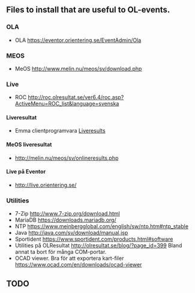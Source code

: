 ## Files to install that are useful to OL-events.

### OLA
- OLA
https://eventor.orientering.se/EventAdmin/Ola

### MEOS
- MeOS
http://www.melin.nu/meos/sv/download.php

### Live
- ROC
http://roc.olresultat.se/ver6.4/roc.asp?ActiveMenu=ROC_list&language=svenska

#### Liveresultat
- Emma clientprogramvara 
[Liveresults](https://github.com/petlof/liveresults)
#### MeOS liveresultat
- http://melin.nu/meos/sv/onlineresults.php
#### Live på Eventor
- http://live.orientering.se/
### Utilities
- 7-Zip
http://www.7-zip.org/download.html
- MariaDB
https://downloads.mariadb.org/
- NTP
https://www.meinbergglobal.com/english/sw/ntp.htm#ntp_stable
- Java
http://java.com/sv/download/manual.jsp
- Sportident
https://www.sportident.com/products.html#software
- Utilities på OLResultat 
http://olresultat.se/blog/?page_id=399
Bland annat ta bort för många COM-portar.
- OCAD viewer. Bra för att exportera kart-filer
https://www.ocad.com/en/downloads/ocad-viewer

## TODO
<!---
Convert to org-mode
https://emacs.stackexchange.com/questions/5465/how-to-migrate-markdown-files-to-emacs-org-mode-format
https://www.buildfunthings.com/notes/conversion.html
--->
